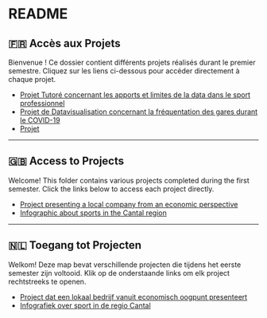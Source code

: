 # README

## 🇫🇷 Accès aux Projets

Bienvenue ! Ce dossier contient différents projets réalisés durant le premier semestre. Cliquez sur les liens ci-dessous pour accéder directement à chaque projet.

* [Projet Tutoré concernant les apports et limites de la data dans le sport professionnel](./PTUT/README.md)
* [Projet de Datavisualisation concernant la fréquentation des gares durant le COVID-19](./ProjetDataViz/README.md)
* [Projet](./Infographie_Anglais/README.md)

---

## 🇬🇧 Access to Projects

Welcome! This folder contains various projects completed during the first semester. Click the links below to access each project directly.

* [Project presenting a local company from an economic perspective](./EconomieEntreprise/README.md)
* [Infographic about sports in the Cantal region](./Infographie_Anglais/README.md)

---

## 🇳🇱 Toegang tot Projecten

Welkom! Deze map bevat verschillende projecten die tijdens het eerste semester zijn voltooid. Klik op de onderstaande links om elk project rechtstreeks te openen.

* [Project dat een lokaal bedrijf vanuit economisch oogpunt presenteert](./EconomieEntreprise/README.md)
* [Infografiek over sport in de regio Cantal](./Infographie_Anglais/README.md)
